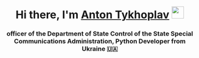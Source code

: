 <h1 align="center">Hi there, I'm <a href="https://daniilshat.ru/" target="_blank">Anton Tykhoplav</a> 
<img src="https://github.com/blackcater/blackcater/raw/main/images/Hi.gif" height="32"/></h1>
<h3 align="center">officer of the Department of State Control of the State Special Communications Administration, Python Developer from Ukraine 🇺🇦</h3>
